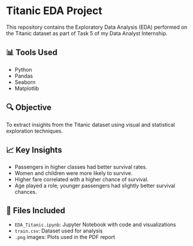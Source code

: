 # Titanic EDA Project

This repository contains the Exploratory Data Analysis (EDA) performed on the Titanic dataset as part of Task 5 of my Data Analyst Internship.

## 📊 Tools Used
- Python
- Pandas
- Seaborn
- Matplotlib

## 🔍 Objective
To extract insights from the Titanic dataset using visual and statistical exploration techniques.

## 📈 Key Insights
- Passengers in higher classes had better survival rates.
- Women and children were more likely to survive.
- Higher fare correlated with a higher chance of survival.
- Age played a role; younger passengers had slightly better survival chances.

## 📁 Files Included
- `EDA_Titanic.ipynb`: Jupyter Notebook with code and visualizations
- `train.csv`: Dataset used for analysis
- `.png` images: Plots used in the PDF report
